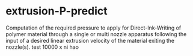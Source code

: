 # extrusion-P-predict
Computation of the required pressure to apply for Direct-Ink-Writing of polymer material through a single or multi nozzle apparatus following the input of a desired linear extrusion velocity of the material exiting the nozzle(s).
test 10000 x ni hao